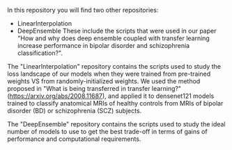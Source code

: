 In this repository you will find two other repositories:
- LinearInterpolation
- DeepEnsemble
These include the scripts that were used in our paper "How and why does deep ensemble coupled with transfer learning increase performance in bipolar disorder and schizophrenia classification?".

The "LinearInterpolation" repository contains the scripts used to study the loss landscape of our models when they were trained from pre-trained weights VS from randomly-initialized weights.
We used the method proposed in "What is being transferred in transfer learning?" (https://arxiv.org/abs/2008.11687), and applied it to densenet121 models trained to classify anatomical MRIs of healthy controls from MRIs of bipolar disorder (BD) or schizophrenia (SCZ) subjects.

The "DeepEnsemble" repository contains the scripts used to study the ideal number of models to use to get the best trade-off in terms of gains of performance and computational requirements.
